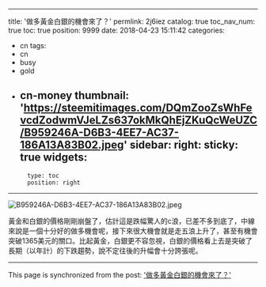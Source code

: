 
---
title: '做多黃金白銀的機會來了？'
permlink: 2j6iez
catalog: true
toc_nav_num: true
toc: true
position: 9999
date: 2018-04-23 15:11:42
categories:
- cn
tags:
- cn
- busy
- gold
- cn-money
thumbnail: 'https://steemitimages.com/DQmZooZsWhFevcdZodwmVJeLZs637okMkQhEjZKuQcWeUZC/B959246A-D6B3-4EE7-AC37-186A13A83B02.jpeg'
sidebar:
    right:
        sticky: true
widgets:
    -
        type: toc
        position: right
---


![B959246A-D6B3-4EE7-AC37-186A13A83B02.jpeg](https://steemitimages.com/DQmZooZsWhFevcdZodwmVJeLZs637okMkQhEjZKuQcWeUZC/B959246A-D6B3-4EE7-AC37-186A13A83B02.jpeg)

黃金和白銀的價格剛剛崩盤了，估計這是跌幅驚人的c浪，已差不多到底了，中線來說是一個十分好的做多機會呢，接下來很大機會就是走五浪上升了，甚至有機會突破1365美元的關口。比起黃金，白銀更不容忽視，白銀的價格看上去是突破了長期（以年計）的下跌趨勢，說不定往後的升幅會十分誇張呢。

- - -

This page is synchronized from the post: ['做多黃金白銀的機會來了？'](https://steemit.com/@htliao/2j6iez)
